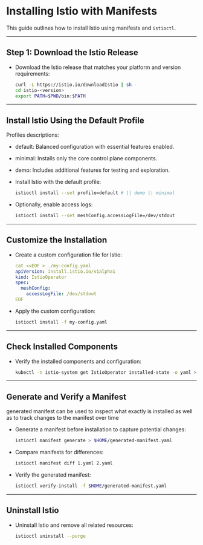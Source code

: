 # Installing Istio with Manifests

This guide outlines how to install Istio using manifests and `istioctl`.

---

## Step 1: Download the Istio Release
- Download the Istio release that matches your platform and version requirements:
  ```bash
  curl -L https://istio.io/downloadIstio | sh -
  cd istio-<version>
  export PATH=$PWD/bin:$PATH
  ```

---

## Install Istio Using the Default Profile
Profiles descriptions:
  - default: Balanced configuration with essential features enabled.
  - minimal: Installs only the core control plane components.
  - demo: Includes additional features for testing and exploration.

- Install Istio with the default profile:
  ```bash
  istioctl install --set profile=default # || demo || minimal
  ```
- Optionally, enable access logs:
  ```bash
  istioctl install --set meshConfig.accessLogFile=/dev/stdout
  ```

---

## Customize the Installation
- Create a custom configuration file for Istio:
  ```yaml
  cat <<EOF > ./my-config.yaml
  apiVersion: install.istio.io/v1alpha1
  kind: IstioOperator
  spec:
    meshConfig:
      accessLogFile: /dev/stdout
  EOF
  ```
- Apply the custom configuration:
  ```bash
  istioctl install -f my-config.yaml
  ```

---

## Check Installed Components
- Verify the installed components and configuration:
  ```bash
  kubectl -n istio-system get IstioOperator installed-state -o yaml > install-state.yaml
  ```

---

## Generate and Verify a Manifest
generated manifest can be used to inspect what exactly is installed as well as to track changes to the manifest over time

- Generate a manifest before installation to capture potential changes:
  ```bash
  istioctl manifest generate > $HOME/generated-manifest.yaml
  ```
- Compare manifests for differences:
  ```bash
  istioctl manifest diff 1.yaml 2.yaml
  ```
- Verify the generated manifest:
  ```bash
  istioctl verify-install -f $HOME/generated-manifest.yaml
  ```

---

## Uninstall Istio
- Uninstall Istio and remove all related resources:
  ```bash
  istioctl uninstall --purge
  ```
